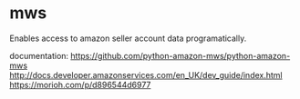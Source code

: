 # mws

Enables access to amazon seller account data programatically.

documentation: 
https://github.com/python-amazon-mws/python-amazon-mws
http://docs.developer.amazonservices.com/en_UK/dev_guide/index.html
https://morioh.com/p/d896544d6977
